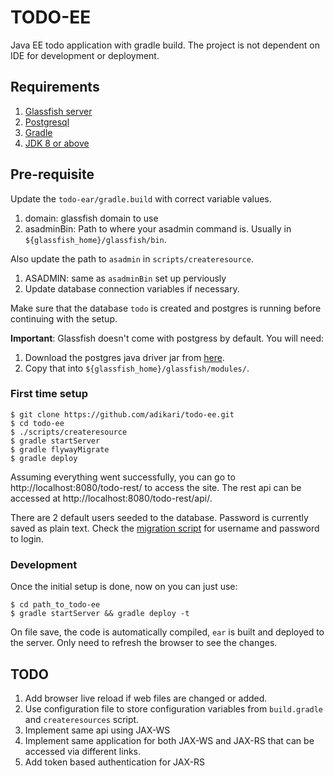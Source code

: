 # TODO-EE
Java EE todo application with gradle build. The project is not dependent on IDE for development or deployment.

## Requirements

1. [Glassfish server](http://www.oracle.com/technetwork/java/javaee/downloads/index.html)
2. [Postgresql](https://www.postgresql.org/)
3. [Gradle](https://gradle.org/)
4. [JDK 8 or above](http://www.oracle.com/technetwork/java/javase/downloads/jdk8-downloads-2133151.html)

## Pre-requisite

Update the `todo-ear/gradle.build` with correct variable values.

1. domain: glassfish domain to use
2. asadminBin: Path to where your asadmin command is. Usually in `${glassfish_home}/glassfish/bin`.

Also update the path to `asadmin` in `scripts/createresource`.

1. ASADMIN: same as `asadminBin` set up perviously
2. Update database connection variables if necessary.

Make sure that the database `todo` is created and postgres is running before continuing with the setup.

**Important**: Glassfish doesn't come with postgress by default. You will need:

1. Download the postgres java driver jar from [here](https://jdbc.postgresql.org/download/postgresql-42.1.1.jar).
2. Copy that into `${glassfish_home}/glassfish/modules/`.

### First time setup

```
$ git clone https://github.com/adikari/todo-ee.git
$ cd todo-ee
$ ./scripts/createresource
$ gradle startServer
$ gradle flywayMigrate
$ gradle deploy
```

Assuming everything went successfully, you can go to http://localhost:8080/todo-rest/ to access the site. The rest api can be accessed at http://localhost:8080/todo-rest/api/.


There are 2 default users seeded to the database. Password is currently saved as plain text. Check the [migration script](https://github.com/adikari/todo-ee/blob/master/Todo-ejb/src/main/resources/db/migration/V4__Add_Users.sql) for username and password to login.


### Development

Once the initial setup is done, now on you can just use:

```
$ cd path_to_todo-ee
$ gradle startServer && gradle deploy -t
```

On file save, the code is automatically compiled, `ear` is built and deployed to the server. Only need to refresh the browser to see the changes.

## TODO

1. Add browser live reload if web files are changed or added.
2. Use configuration file to store configuration variables from `build.gradle` and `createresources` script.
3. Implement same api using JAX-WS
4. Implement same application for both JAX-WS and JAX-RS that can be accessed via different links.
5. Add token based authentication for JAX-RS



